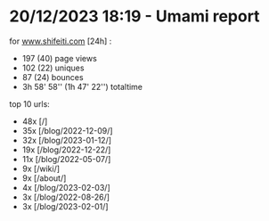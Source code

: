 # 20/12/2023 18:19 - Umami report
for www.shifeiti.com [24h] :

 - 197 (40) page views
 - 102 (22) uniques
 - 87 (24) bounces
 - 3h 58' 58'' (1h 47' 22'') totaltime


top 10 urls:
 - 48x [/]
 - 35x [/blog/2022-12-09/]
 - 32x [/blog/2023-01-12/]
 - 19x [/blog/2022-12-22/]
 - 11x [/blog/2022-05-07/]
 - 9x [/wiki/]
 - 9x [/about/]
 - 4x [/blog/2023-02-03/]
 - 3x [/blog/2022-08-26/]
 - 3x [/blog/2023-02-01/]



